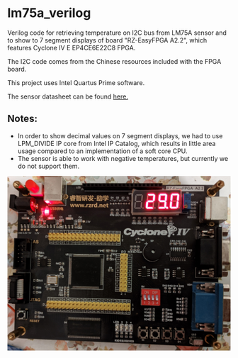 # lm75a_verilog
Verilog code for retrieving temperature on I2C bus from LM75A sensor and to show to 7 segment displays of board "RZ-EasyFPGA A2.2", which features Cyclone IV E EP4CE6E22C8 FPGA.

The I2C code comes from the Chinese resources included with the FPGA board.

This project uses Intel Quartus Prime software.

The sensor datasheet can be found [here.](https://www.ti.com/lit/ds/symlink/lm75a.pdf)

## Notes:
* In order to show decimal values on 7 segment displays, we had to use LPM_DIVIDE IP core from Intel IP Catalog, which results in little area usage compared to an implementation of a soft core CPU.
* The sensor is able to work with negative temperatures, but currently we do not support them.

![Photo](Photo.jpg "Photo")
